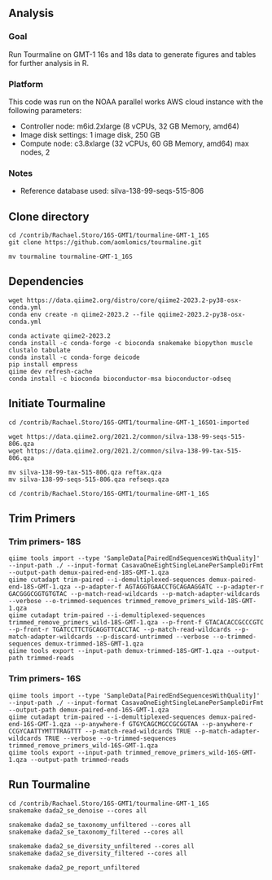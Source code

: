 ## Analysis

### Goal

Run Tourmaline on GMT-1 16s and 18s data to generate figures and tables for further analysis in R. 

### Platform
 
This code was run on the NOAA parallel works AWS cloud instance with the following parameters:

* Controller node: m6id.2xlarge (8 vCPUs, 32 GB Memory, amd64) 
* Image disk settings: 1 image disk, 250 GB
* Compute node: c3.8xlarge (32 vCPUs, 60 GB Memory, amd64) max nodes, 2

### Notes

* Reference database used: silva-138-99-seqs-515-806

## Clone directory

```
cd /contrib/Rachael.Storo/16S-GMT1/tourmaline-GMT-1_16S
git clone https://github.com/aomlomics/tourmaline.git

mv tourmaline tourmaline-GMT-1_16S
```

## Dependencies

```
wget https://data.qiime2.org/distro/core/qiime2-2023.2-py38-osx-conda.yml
conda env create -n qiime2-2023.2 --file qqiime2-2023.2-py38-osx-conda.yml
```

```
conda activate qiime2-2023.2
conda install -c conda-forge -c bioconda snakemake biopython muscle clustalo tabulate
conda install -c conda-forge deicode
pip install empress
qiime dev refresh-cache
conda install -c bioconda bioconductor-msa bioconductor-odseq
```

## Initiate Tourmaline

```
cd /contrib/Rachael.Storo/16S-GMT1/tourmaline-GMT-1_16S01-imported
```

```
wget https://data.qiime2.org/2021.2/common/silva-138-99-seqs-515-806.qza
wget https://data.qiime2.org/2021.2/common/silva-138-99-tax-515-806.qza
```

```
mv silva-138-99-tax-515-806.qza reftax.qza
mv silva-138-99-seqs-515-806.qza refseqs.qza
```

```
cd /contrib/Rachael.Storo/16S-GMT1/tourmaline-GMT-1_16S
```

## Trim Primers

### Trim primers- 18S

``` 
qiime tools import --type 'SampleData[PairedEndSequencesWithQuality]' --input-path ./ --input-format CasavaOneEightSingleLanePerSampleDirFmt --output-path demux-paired-end-18S-GMT-1.qza
qiime cutadapt trim-paired --i-demultiplexed-sequences demux-paired-end-18S-GMT-1.qza --p-adapter-f AGTAGGTGAACCTGCAGAAGGATC --p-adapter-r GACGGGCGGTGTGTAC --p-match-read-wildcards --p-match-adapter-wildcards --verbose --o-trimmed-sequences trimmed_remove_primers_wild-18S-GMT-1.qza
qiime cutadapt trim-paired --i-demultiplexed-sequences trimmed_remove_primers_wild-18S-GMT-1.qza --p-front-f GTACACACCGCCCGTC --p-front-r TGATCCTTCTGCAGGTTCACCTAC --p-match-read-wildcards --p-match-adapter-wildcards --p-discard-untrimmed --verbose --o-trimmed-sequences demux-trimmed-18S-GMT-1.qza
qiime tools export --input-path demux-trimmed-18S-GMT-1.qza --output-path trimmed-reads
```

### Trim primers- 16S

``` 
qiime tools import --type 'SampleData[PairedEndSequencesWithQuality]' --input-path ./ --input-format CasavaOneEightSingleLanePerSampleDirFmt --output-path demux-paired-end-16S-GMT-1.qza
qiime cutadapt trim-paired --i-demultiplexed-sequences demux-paired-end-16S-GMT-1.qza --p-anywhere-f GTGYCAGCMGCCGCGGTAA --p-anywhere-r CCGYCAATTYMTTTRAGTTT --p-match-read-wildcards TRUE --p-match-adapter-wildcards TRUE --verbose --o-trimmed-sequences trimmed_remove_primers_wild-16S-GMT-1.qza
qiime tools export --input-path trimmed_remove_primers_wild-16S-GMT-1.qza --output-path trimmed-reads
```

## Run Tourmaline

```
cd /contrib/Rachael.Storo/16S-GMT1/tourmaline-GMT-1_16S
snakemake dada2_se_denoise --cores all
```

```
snakemake dada2_se_taxonomy_unfiltered --cores all
snakemake dada2_se_taxonomy_filtered --cores all
```

```
snakemake dada2_se_diversity_unfiltered --cores all
snakemake dada2_se_diversity_filtered --cores all
```

```
snakemake dada2_pe_report_unfiltered
```
